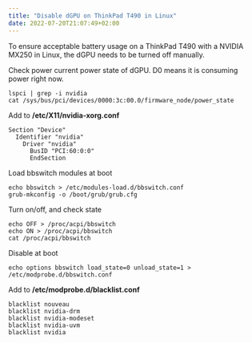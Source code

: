```yaml
---
title: "Disable dGPU on ThinkPad T490 in Linux"
date: 2022-07-20T21:07:49+02:00
---
```


To ensure acceptable battery usage on a ThinkPad T490 with a NVIDIA MX250 in Linux, the dGPU needs to be turned off manually.

Check power current power state of dGPU. D0 means it is consuming power right now.

```
lspci | grep -i nvidia
cat /sys/bus/pci/devices/0000:3c:00.0/firmware_node/power_state
```

Add to **/etc/X11/nvidia-xorg.conf**

```
Section "Device"
  Identifier "nvidia"
    Driver "nvidia"
      BusID "PCI:60:0:0"
      EndSection
````

Load bbswitch modules at boot

```
echo bbswitch > /etc/modules-load.d/bbswitch.conf
grub-mkconfig -o /boot/grub/grub.cfg
```

Turn on/off, and check state

```
echo OFF > /proc/acpi/bbswitch
echo ON > /proc/acpi/bbswitch 
cat /proc/acpi/bbswitch
```

Disable at boot

```
echo options bbswitch load_state=0 unload_state=1 > /etc/modprobe.d/bbswitch.conf
```

Add to **/etc/modprobe.d/blacklist.conf**
```
blacklist nouveau
blacklist nvidia-drm
blacklist nvidia-modeset
blacklist nvidia-uvm
blacklist nvidia
